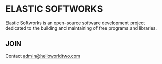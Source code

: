 # ELASTIC SOFTWORKS

Elastic Softworks is an open-source software development project dedicated to the building and maintaining of free programs and libraries.

## JOIN

Contact admin@helloworldtwo.com
